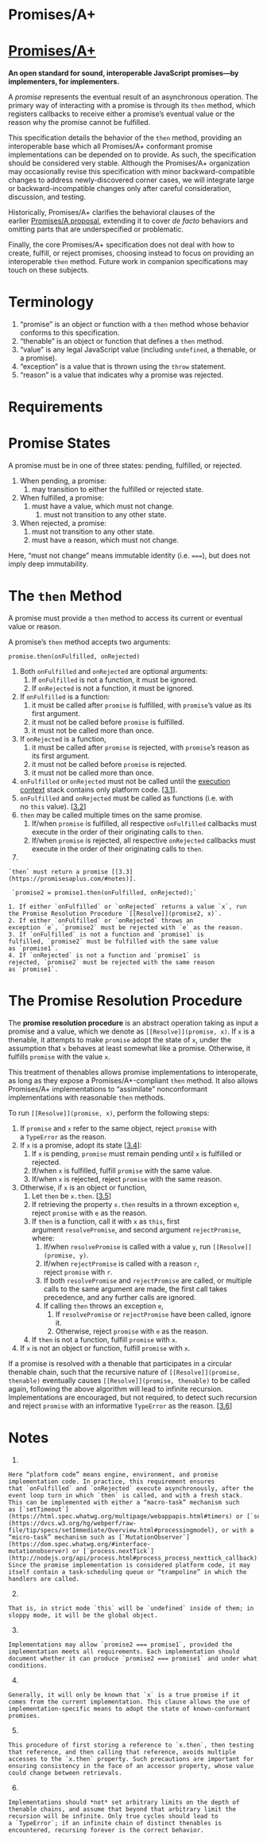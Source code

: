 # Promises/A+

# [**Promises/A+**](https://promisesaplus.com/)

**An open standard for sound, interoperable JavaScript promises—by implementers, for implementers.**

A *promise* represents the eventual result of an asynchronous operation. The primary way of interacting with a promise is through its `then` method, which registers callbacks to receive either a promise’s eventual value or the reason why the promise cannot be fulfilled.

This specification details the behavior of the `then` method, providing an interoperable base which all Promises/A+ conformant promise implementations can be depended on to provide. As such, the specification should be considered very stable. Although the Promises/A+ organization may occasionally revise this specification with minor backward-compatible changes to address newly-discovered corner cases, we will integrate large or backward-incompatible changes only after careful consideration, discussion, and testing.

Historically, Promises/A+ clarifies the behavioral clauses of the earlier [Promises/A proposal](http://wiki.commonjs.org/wiki/Promises/A), extending it to cover *de facto* behaviors and omitting parts that are underspecified or problematic.

Finally, the core Promises/A+ specification does not deal with how to create, fulfill, or reject promises, choosing instead to focus on providing an interoperable `then` method. Future work in companion specifications may touch on these subjects.

# **Terminology**

1. “promise” is an object or function with a `then` method whose behavior conforms to this specification.
2. “thenable” is an object or function that defines a `then` method.
3. “value” is any legal JavaScript value (including `undefined`, a thenable, or a promise).
4. “exception” is a value that is thrown using the `throw` statement.
5. “reason” is a value that indicates why a promise was rejected.

# **Requirements**

# **Promise States**

A promise must be in one of three states: pending, fulfilled, or rejected.

1. When pending, a promise:
    1. may transition to either the fulfilled or rejected state.
2. When fulfilled, a promise:
    1. must have a value, which must not change.
        1. must not transition to any other state.
3. When rejected, a promise:
    1. must not transition to any other state.
    2. must have a reason, which must not change.

Here, “must not change” means immutable identity (i.e. `===`), but does not imply deep immutability.

# **The `then` Method**

A promise must provide a `then` method to access its current or eventual value or reason.

A promise’s `then` method accepts two arguments:

`promise.then(onFulfilled, onRejected)`

1. Both `onFulfilled` and `onRejected` are optional arguments:
    1. If `onFulfilled` is not a function, it must be ignored.
    2. If `onRejected` is not a function, it must be ignored.
2. If `onFulfilled` is a function:
    1. it must be called after `promise` is fulfilled, with `promise`’s value as its first argument.
    2. it must not be called before `promise` is fulfilled.
    3. it must not be called more than once.
3. If `onRejected` is a function,
    1. it must be called after `promise` is rejected, with `promise`’s reason as its first argument.
    2. it must not be called before `promise` is rejected.
    3. it must not be called more than once.
4. `onFulfilled` or `onRejected` must not be called until the [execution context](https://es5.github.io/#x10.3) stack contains only platform code. [[3.1](Promises%20A+%20fd6d23e679b54ae9a445802907ae28cc.md)].
5. `onFulfilled` and `onRejected` must be called as functions (i.e. with no `this` value). [[3.2](https://promisesaplus.com/#notes)]
6. `then` may be called multiple times on the same promise.
    1. If/when `promise` is fulfilled, all respective `onFulfilled` callbacks must execute in the order of their originating calls to `then`.
    2. If/when `promise` is rejected, all respective `onRejected` callbacks must execute in the order of their originating calls to `then`.
7. 
    
    `then` must return a promise [[3.3](https://promisesaplus.com/#notes)].
    
     `promise2 = promise1.then(onFulfilled, onRejected);`
    
    1. If either `onFulfilled` or `onRejected` returns a value `x`, run the Promise Resolution Procedure `[[Resolve]](promise2, x)`.
    2. If either `onFulfilled` or `onRejected` throws an exception `e`, `promise2` must be rejected with `e` as the reason.
    3. If `onFulfilled` is not a function and `promise1` is fulfilled, `promise2` must be fulfilled with the same value as `promise1`.
    4. If `onRejected` is not a function and `promise1` is rejected, `promise2` must be rejected with the same reason as `promise1`.

# **The Promise Resolution Procedure**

The **promise resolution procedure** is an abstract operation taking as input a promise and a value, which we denote as `[[Resolve]](promise, x)`. If `x` is a thenable, it attempts to make `promise` adopt the state of `x`, under the assumption that `x` behaves at least somewhat like a promise. Otherwise, it fulfills `promise` with the value `x`.

This treatment of thenables allows promise implementations to interoperate, as long as they expose a Promises/A+-compliant `then` method. It also allows Promises/A+ implementations to “assimilate” nonconformant implementations with reasonable `then` methods.

To run `[[Resolve]](promise, x)`, perform the following steps:

1. If `promise` and `x` refer to the same object, reject `promise` with a `TypeError` as the reason.
2. If `x` is a promise, adopt its state [[3.4](https://promisesaplus.com/#notes)]:
    1. If `x` is pending, `promise` must remain pending until `x` is fulfilled or rejected.
    2. If/when `x` is fulfilled, fulfill `promise` with the same value.
    3. If/when `x` is rejected, reject `promise` with the same reason.
3. Otherwise, if `x` is an object or function,
    1. Let `then` be `x.then`. [[3.5](https://promisesaplus.com/#notes)]
    2. If retrieving the property `x.then` results in a thrown exception `e`, reject `promise` with `e` as the reason.
    3. If `then` is a function, call it with `x` as `this`, first argument `resolvePromise`, and second argument `rejectPromise`, where:
        1. If/when `resolvePromise` is called with a value `y`, run `[[Resolve]](promise, y)`.
        2. If/when `rejectPromise` is called with a reason `r`, reject `promise` with `r`.
        3. If both `resolvePromise` and `rejectPromise` are called, or multiple calls to the same argument are made, the first call takes precedence, and any further calls are ignored.
        4. If calling `then` throws an exception `e`,
            1. If `resolvePromise` or `rejectPromise` have been called, ignore it.
            2. Otherwise, reject `promise` with `e` as the reason.
    4. If `then` is not a function, fulfill `promise` with `x`.
4. If `x` is not an object or function, fulfill `promise` with `x`.

If a promise is resolved with a thenable that participates in a circular thenable chain, such that the recursive nature of `[[Resolve]](promise, thenable)` eventually causes `[[Resolve]](promise, thenable)` to be called again, following the above algorithm will lead to infinite recursion. Implementations are encouraged, but not required, to detect such recursion and reject `promise` with an informative `TypeError` as the reason. [[3.6](https://promisesaplus.com/#notes)]

# **Notes**

1. 
    
    Here “platform code” means engine, environment, and promise implementation code. In practice, this requirement ensures that `onFulfilled` and `onRejected` execute asynchronously, after the event loop turn in which `then` is called, and with a fresh stack. This can be implemented with either a “macro-task” mechanism such as [`setTimeout`](https://html.spec.whatwg.org/multipage/webappapis.html#timers) or [`setImmediate`](https://dvcs.w3.org/hg/webperf/raw-file/tip/specs/setImmediate/Overview.html#processingmodel), or with a “micro-task” mechanism such as [`MutationObserver`](https://dom.spec.whatwg.org/#interface-mutationobserver) or [`process.nextTick`](http://nodejs.org/api/process.html#process_process_nexttick_callback). Since the promise implementation is considered platform code, it may itself contain a task-scheduling queue or “trampoline” in which the handlers are called.
    
2. 
    
    That is, in strict mode `this` will be `undefined` inside of them; in sloppy mode, it will be the global object.
    
3. 
    
    Implementations may allow `promise2 === promise1`, provided the implementation meets all requirements. Each implementation should document whether it can produce `promise2 === promise1` and under what conditions.
    
4. 
    
    Generally, it will only be known that `x` is a true promise if it comes from the current implementation. This clause allows the use of implementation-specific means to adopt the state of known-conformant promises.
    
5. 
    
    This procedure of first storing a reference to `x.then`, then testing that reference, and then calling that reference, avoids multiple accesses to the `x.then` property. Such precautions are important for ensuring consistency in the face of an accessor property, whose value could change between retrievals.
    
6. 
    
    Implementations should *not* set arbitrary limits on the depth of thenable chains, and assume that beyond that arbitrary limit the recursion will be infinite. Only true cycles should lead to a `TypeError`; if an infinite chain of distinct thenables is encountered, recursing forever is the correct behavior.